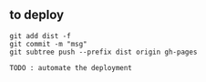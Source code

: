 ## to deploy

```
git add dist -f
git commit -m "msg"
git subtree push --prefix dist origin gh-pages

TODO : automate the deployment
```